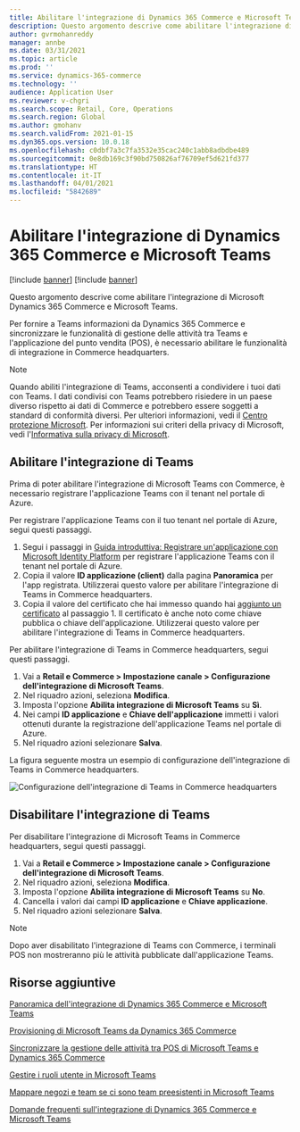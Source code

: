 ```yaml
---
title: Abilitare l'integrazione di Dynamics 365 Commerce e Microsoft Teams
description: Questo argomento descrive come abilitare l'integrazione di Microsoft Dynamics 365 Commerce e Microsoft Teams.
author: gvrmohanreddy
manager: annbe
ms.date: 03/31/2021
ms.topic: article
ms.prod: ''
ms.service: dynamics-365-commerce
ms.technology: ''
audience: Application User
ms.reviewer: v-chgri
ms.search.scope: Retail, Core, Operations
ms.search.region: Global
ms.author: gmohanv
ms.search.validFrom: 2021-01-15
ms.dyn365.ops.version: 10.0.18
ms.openlocfilehash: c0dbf7a3c7fa3532e35cac240c1abb8adbdbe489
ms.sourcegitcommit: 0e8db169c3f90bd750826af76709ef5d621fd377
ms.translationtype: HT
ms.contentlocale: it-IT
ms.lasthandoff: 04/01/2021
ms.locfileid: "5842689"
---
```

# <a name="enable-dynamics-365-commerce-and-microsoft-teams-integration"></a>Abilitare l'integrazione di Dynamics 365 Commerce e Microsoft Teams

[!include [banner](includes/banner.md)]
[!include [banner](includes/preview-banner.md)]

Questo argomento descrive come abilitare l'integrazione di Microsoft Dynamics 365 Commerce e Microsoft Teams.

Per fornire a Teams informazioni da Dynamics 365 Commerce e sincronizzare le funzionalità di gestione delle attività tra Teams e l'applicazione del punto vendita (POS), è necessario abilitare le funzionalità di integrazione in Commerce headquarters.

> [!NOTE]
> Quando abiliti l'integrazione di Teams, acconsenti a condividere i tuoi dati con Teams. I dati condivisi con Teams potrebbero risiedere in un paese diverso rispetto ai dati di Commerce e potrebbero essere soggetti a standard di conformità diversi. Per ulteriori informazioni, vedi il [Centro protezione Microsoft](https://www.microsoft.com/trust-center). Per informazioni sui criteri della privacy di Microsoft, vedi l'[Informativa sulla privacy di Microsoft](https://aka.ms/privacy).

## <a name="enable-teams-integration"></a>Abilitare l'integrazione di Teams

Prima di poter abilitare l'integrazione di Microsoft Teams con Commerce, è necessario registrare l'applicazione Teams con il tenant nel portale di Azure.

Per registrare l'applicazione Teams con il tuo tenant nel portale di Azure, segui questi passaggi.

1. Segui i passaggi in [Guida introduttiva: Registrare un'applicazione con Microsoft Identity Platform](https://docs.microsoft.com/azure/active-directory/develop/quickstart-register-app) per registrare l'applicazione Teams con il tenant nel portale di Azure.
1. Copia il valore **ID applicazione (client)** dalla pagina **Panoramica** per l'app registrata. Utilizzerai questo valore per abilitare l'integrazione di Teams in Commerce headquarters.
1. Copia il valore del certificato che hai immesso quando hai [aggiunto un certificato](https://docs.microsoft.com/azure/active-directory/develop/quickstart-register-app#add-a-certificate) al passaggio 1. Il certificato è anche noto come chiave pubblica o chiave dell'applicazione. Utilizzerai questo valore per abilitare l'integrazione di Teams in Commerce headquarters.

Per abilitare l'integrazione di Teams in Commerce headquarters, segui questi passaggi.

1. Vai a **Retail e Commerce \> Impostazione canale \> Configurazione dell'integrazione di Microsoft Teams**.
1. Nel riquadro azioni, seleziona **Modifica**.
1. Imposta l'opzione **Abilita integrazione di Microsoft Teams** su **Sì**.
1. Nei campi **ID applicazione** e **Chiave dell'applicazione** immetti i valori ottenuti durante la registrazione dell'applicazione Teams nel portale di Azure.
1. Nel riquadro azioni selezionare **Salva**.

La figura seguente mostra un esempio di configurazione dell'integrazione di Teams in Commerce headquarters.

![Configurazione dell'integrazione di Teams in Commerce headquarters](media/D365-Commerce-Microsoft-Teams-Configuration_with_disclaimer.png)

## <a name="disable-teams-integration"></a>Disabilitare l'integrazione di Teams

Per disabilitare l'integrazione di Microsoft Teams in Commerce headquarters, segui questi passaggi.

1. Vai a **Retail e Commerce \> Impostazione canale \> Configurazione dell'integrazione di Microsoft Teams**.
1. Nel riquadro azioni, seleziona **Modifica**.
3. Imposta l'opzione **Abilita integrazione di Microsoft Teams** su **No**.
4. Cancella i valori dai campi **ID applicazione** e **Chiave applicazione**.
1. Nel riquadro azioni selezionare **Salva**.

> [!NOTE]
> Dopo aver disabilitato l'integrazione di Teams con Commerce, i terminali POS non mostreranno più le attività pubblicate dall'applicazione Teams.

## <a name="additional-resources"></a>Risorse aggiuntive

[Panoramica dell'integrazione di Dynamics 365 Commerce e Microsoft Teams](commerce-teams-integration.md)

[Provisioning di Microsoft Teams da Dynamics 365 Commerce](provision-teams-from-commerce.md)

[Sincronizzare la gestione delle attività tra POS di Microsoft Teams e Dynamics 365 Commerce](synchronize-tasks-teams-pos.md)

[Gestire i ruoli utente in Microsoft Teams](manage-user-roles-teams.md)

[Mappare negozi e team se ci sono team preesistenti in Microsoft Teams](map-stores-existing-teams.md)

[Domande frequenti sull'integrazione di Dynamics 365 Commerce e Microsoft Teams](teams-integration-faq.md)
